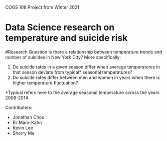 COGS 108 Project from Winter 2021

# Data Science research on temperature and suicide risk

#Research Question
Is there a relationship between temperature trends and number of suicides in New York City? More specifically:

1. Do suicide rates in a given season differ when average temperatures in that season deviate from typical* seasonal temperatures?
2. Do suicide rates differ between men and women in years when there is higher temperature fluctuation?

*Typical refers here to the average seasonal temperature across the years 2008-2014

Contributers:
- Jonathan Chou
- Eli Marx-Kahn
- Kevin Lee
- Sherry Ma
